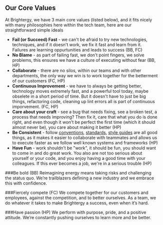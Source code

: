 ## Our Core Values

At Brightergy, we have 3 main core values (listed below), and it fits nicely with many philosophies here within the tech team, here are our straightforward simple ideals

 * __Fail (or Succeed) Fast__ - we can't be afraid to try new technologies, techniques, and if it doesn't work, we fix it fast and learn from it.  Failures are learning oppurtunities and leads to success (BB, FC)
 * __No Blame__ - as part of failing fast, we don't point fingers, we solve problems, this ensures we have a culture of executing without fear (BB, HP)
 * __Collaborate__ - there are no silos, within our teams and with other departments, the only way we win is to work together for the betterment of our customers (FC, HP)
 * __Continuous Improvement__ - we have to always be getting better, technology moves extremely fast, and a powerful tool today, maybe obselete in a short period of time.  But it doesn't have to just be big things, refactoring code, cleaning up lint errors all is part of continuous imporvement.  (FC, HP)
 * __Care about your craft__ - see a bug that needs fixing, see a broken test, a process that needs improving?  Then fix it, care that what you do is done right, and even though it won't be perfect the first time (which it should almost never be), you care about making it better (HP)
 * __Be Consistent__ - follow [conventions](http://www.phoenixframework.org/), [standards](https://en.wikipedia.org/wiki/Representational_state_transfer), [style guides](code_style.md) are all good things, as it makes it easier to collaborate with teammates and allows us to execute faster as we follow well known systems and frameworks (HP)
 * __Have Fun__ - work shouldn't be "work", it should be fun, you should want to come in and do great work.  You also are not too serious about yourself or your code, and you enjoy having a good time with your colleagues.  If this ever becomes a job, we're in a serious trouble (HP)

###Be bold (BB)
Reimagining energy means taking risks and challenging the status quo. We’re trailblazers defining a new industry and we embrace this with confidence. 

###Fiercely compete (FC)
We compete together for our customers and employees, against the competition, and to better ourselves. As a team, we do whatever it takes to make Brightergy a success, even when it’s hard.

###Have passion (HP)
We perform with purpose, pride, and a positive attitude. We’re constantly pushing ourselves to learn more and be better.

